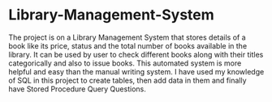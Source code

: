 # Library-Management-System

The project is on a Library Management System that stores details of a book like its price, status and the total number of books available in the library. It can be used by user to check different books along with their titles categorically and also to issue books. This automated system is more helpful and easy than the manual writing system. I have used my knowledge of SQL in this project to create tables, then add data in them and finally have Stored Procedure Query Questions.
